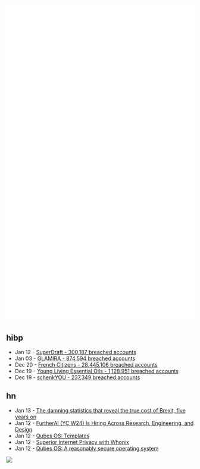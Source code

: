 ![Metrics](https://raw.githubusercontent.com/phixion/phixion/master/metrics.svg)

## hibp

<!--
for https://github.com/phixion/phixion/blob/main/.github/workflows/feeds.yml
-->
<!--START_SECTION:haveibeenpwnd-->
- Jan 12 - [SuperDraft - 300,187 breached accounts](https://haveibeenpwned.com/PwnedWebsites#SuperDraft)
- Jan 03 - [GLAMIRA - 874,594 breached accounts](https://haveibeenpwned.com/PwnedWebsites#GLAMIRA)
- Dec 20 - [French Citizens - 28,445,106 breached accounts](https://haveibeenpwned.com/PwnedWebsites#FrenchCitizens)
- Dec 19 - [Young Living Essential Oils - 1,128,951 breached accounts](https://haveibeenpwned.com/PwnedWebsites#YoungLivingEssentialOils)
- Dec 19 - [schenkYOU - 237,349 breached accounts](https://haveibeenpwned.com/PwnedWebsites#schenkYOU)
<!--END_SECTION:haveibeenpwnd-->

## hn

<!--
for https://github.com/phixion/phixion/blob/main/.github/workflows/feeds.yml
-->
<!--START_SECTION:hn-->
- Jan 13 - [The damning statistics that reveal the true cost of Brexit, five years on](https://www.independent.co.uk/news/uk/politics/brexit-cost-statistics-numbers-five-years-eu-b2676692.html)
- Jan 12 - [FurtherAI (YC W24) Is Hiring Across Research, Engineering, and Design](https://www.ycombinator.com/companies/furtherai/jobs)
- Jan 12 - [Qubes OS: Templates](https://www.qubes-os.org/doc/templates/)
- Jan 12 - [Superior Internet Privacy with Whonix](https://www.whonix.org/wiki/Homepage)
- Jan 12 - [Qubes OS: A reasonably secure operating system](https://www.qubes-os.org/)
<!--END_SECTION:hn-->

<!--
for https://yhype.me
-->
![](https://hit.yhype.me/github/profile?user_id=13013670)
